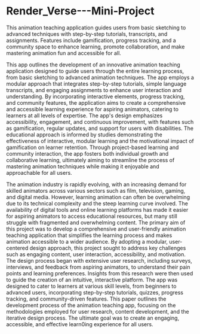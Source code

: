 # Render_Verse---Mini-Project
This animation teaching application guides users from basic sketching to advanced techniques with step-by-step tutorials, transcripts, and assignments. Features include gamification, progress tracking, and a community space to enhance learning, promote collaboration, and make mastering animation fun and accessible for all.

This app outlines the development of an innovative animation teaching application designed to guide users through the entire learning process, from basic sketching to advanced animation techniques. The app employs a modular approach that integrates step-by-step tutorials, simple language transcripts, and engaging assignments to enhance user interaction and understanding. By incorporating interactive elements, progress tracking, and community features, the application aims to create a comprehensive and accessible learning experience for aspiring animators, catering to learners at all levels of expertise. The app's design emphasizes accessibility, engagement, and continuous improvement, with features such as gamification, regular updates, and support for users with disabilities. The educational approach is informed by studies demonstrating the effectiveness of interactive, modular learning and the motivational impact of gamification on learner retention. Through project-based learning and community interaction, the app fosters both individual growth and collaborative learning, ultimately aiming to streamline the process of mastering animation techniques while making it enjoyable and approachable for all users.

The animation industry is rapidly evolving, with an increasing demand for skilled animators across various sectors such as film, television, gaming, and digital media. However, learning animation can often be overwhelming due to its technical complexity and the steep learning curve involved. The availability of digital tools and online learning platforms has made it easier for aspiring animators to access educational resources, but many still struggle with fragmented and overwhelming content. The primary aim of this project was to develop a comprehensive and user-friendly animation teaching application that simplifies the learning process and makes animation accessible to a wider audience. By adopting a modular, user-centered design approach, this project sought to address key challenges such as engaging content, user interaction, accessibility, and motivation.
The design process began with extensive user research, including surveys, interviews, and feedback from aspiring animators, to understand their pain points and learning preferences. Insights from this research were then used to guide the creation of an intuitive, interactive platform. The app was designed to cater to learners at various skill levels, from beginners to advanced users, incorporating step-by-step tutorials, quizzes, progress tracking, and community-driven features. This paper outlines the development process of the animation teaching app, focusing on the methodologies employed for user research, content development, and the iterative design process. The ultimate goal was to create an engaging, accessible, and effective learn0ing experience for all users.
